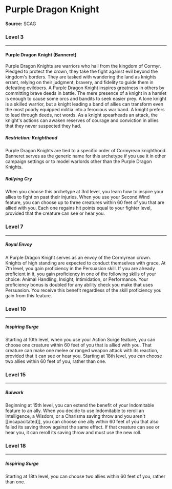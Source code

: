 # Purple Dragon Knight

**Source:** SCAG


### Level 3
---
#### Purple Dragon Knight (Banneret)
Purple Dragon Knights are warriors who hail from the kingdom of Cormyr. Pledged to protect the crown, they take the fight against evil beyond the kingdom's borders. They are tasked with wandering the land as knights errant, relying on their judgment, bravery, and fidelity to guide them in defeating evildoers.
A Purple Dragon Knight inspires greatness in others by committing brave deeds in battle. The mere presence of a knight in a hamlet is enough to cause some orcs and bandits to seek easier prey. A lone knight is a skilled warrior, but a knight leading a band of allies can transform even the most poorly equipped militia into a ferocious war band.
A knight prefers to lead through deeds, not words. As a knight spearheads an attack, the knight's actions can awaken reserves of courage and conviction in allies that they never suspected they had.

##### **Restriction: Knighthood**
Purple Dragon Knights are tied to a specific order of Cormyrean knighthood.
Banneret serves as the generic name for this archetype if you use it in other campaign settings or to model warlords other than the Purple Dragon Knights.

##### **Rallying Cry**
When you choose this archetype at 3rd level, you learn how to inspire your allies to fight on past their injuries.
When you use your Second Wind feature, you can choose up to three creatures within 60 feet of you that are allied with you. Each one regains hit points equal to your fighter level, provided that the creature can see or hear you.

### Level 7
---
##### **Royal Envoy**
A Purple Dragon Knight serves as an envoy of the Cormyrean crown. Knights of high standing are expected to conduct themselves with grace.
At 7th level, you gain proficiency in the Persuasion skill. If you are already proficient in it, you gain proficiency in one of the following skills of your choice: Animal Handling, Insight, Intimidation, or Performance.
Your proficiency bonus is doubled for any ability check you make that uses Persuasion. You receive this benefit regardless of the skill proficiency you gain from this feature.

### Level 10
---
##### **Inspiring Surge**
Starting at 10th level, when you use your Action Surge feature, you can choose one creature within 60 feet of you that is allied with you. That creature can make one melee or ranged weapon attack with its reaction, provided that it can see or hear you.
Starting at 18th level, you can choose two allies within 60 feet of you, rather than one.

### Level 15
---
##### **Bulwark**
Beginning at 15th level, you can extend the benefit of your Indomitable feature to an ally. When you decide to use Indomitable to reroll an Intelligence, a Wisdom, or a Charisma saving throw and you aren't [[incapacitated]], you can choose one ally within 60 feet of you that also failed its saving throw against the same effect. If that creature can see or hear you, it can reroll its saving throw and must use the new roll.

### Level 18
---
##### **Inspiring Surge**
Starting at 18th level, you can choose two allies within 60 feet of you, rather than one.